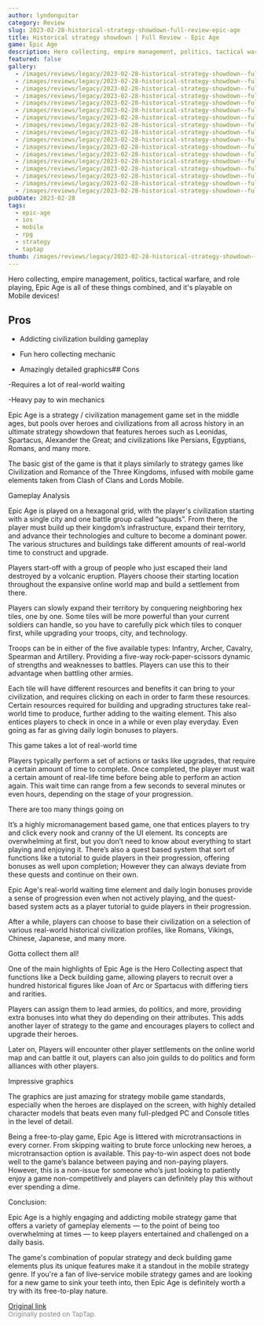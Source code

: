 ```yaml
---
author: lyndonguitar
category: Review
slug: 2023-02-28-historical-strategy-showdown-full-review-epic-age
title: Historical strategy showdown | Full Review - Epic Age
game: Epic Age
description: Hero collecting, empire management, politics, tactical warfare, and role playing, Epic Age is all of these things combined, and it's playable on Mobile devices!
featured: false
gallery:
  - /images/reviews/legacy/2023-02-28-historical-strategy-showdown--full-review---epic-age-0.avif
  - /images/reviews/legacy/2023-02-28-historical-strategy-showdown--full-review---epic-age-1.avif
  - /images/reviews/legacy/2023-02-28-historical-strategy-showdown--full-review---epic-age-2.avif
  - /images/reviews/legacy/2023-02-28-historical-strategy-showdown--full-review---epic-age-3.avif
  - /images/reviews/legacy/2023-02-28-historical-strategy-showdown--full-review---epic-age-4.avif
  - /images/reviews/legacy/2023-02-28-historical-strategy-showdown--full-review---epic-age-5.avif
  - /images/reviews/legacy/2023-02-28-historical-strategy-showdown--full-review---epic-age-6.avif
  - /images/reviews/legacy/2023-02-28-historical-strategy-showdown--full-review---epic-age-7.avif
  - /images/reviews/legacy/2023-02-28-historical-strategy-showdown--full-review---epic-age-8.avif
  - /images/reviews/legacy/2023-02-28-historical-strategy-showdown--full-review---epic-age-9.avif
  - /images/reviews/legacy/2023-02-28-historical-strategy-showdown--full-review---epic-age-10.avif
  - /images/reviews/legacy/2023-02-28-historical-strategy-showdown--full-review---epic-age-11.avif
  - /images/reviews/legacy/2023-02-28-historical-strategy-showdown--full-review---epic-age-12.avif
  - /images/reviews/legacy/2023-02-28-historical-strategy-showdown--full-review---epic-age-13.avif
  - /images/reviews/legacy/2023-02-28-historical-strategy-showdown--full-review---epic-age-14.avif
  - /images/reviews/legacy/2023-02-28-historical-strategy-showdown--full-review---epic-age-15.avif
  - /images/reviews/legacy/2023-02-28-historical-strategy-showdown--full-review---epic-age-16.avif
pubDate: 2023-02-28
tags:
  - epic-age
  - ios
  - mobile
  - rpg
  - strategy
  - taptap
thumb: /images/reviews/legacy/2023-02-28-historical-strategy-showdown--full-review---epic-age-0.avif
---
```


Hero collecting, empire management, politics, tactical warfare, and role playing, Epic Age is all of these things combined, and it's playable on Mobile devices!




## Pros



- Addicting civilization building gameplay


- Fun hero collecting mechanic


- Amazingly detailed graphics## Cons


-Requires a lot of real-world waiting

-Heavy pay to win mechanics

Epic Age is a strategy / civilization management game set in the middle ages, but pools over heroes and civilizations from all across history in an ultimate strategy showdown that features heroes such as Leonidas, Spartacus, Alexander the Great; and civilizations like Persians, Egyptians, Romans, and many more.

The basic gist of the game is that it plays similarly to strategy games like Civilization and Romance of the Three Kingdoms, infused with mobile game elements taken from Clash of Clans and Lords Mobile.

Gameplay Analysis

Epic Age is played on a hexagonal grid, with the player's civilization starting with a single city and one battle group called “squads”. From there, the player must build up their kingdom’s infrastructure, expand their territory, and advance their technologies and culture to become a dominant power. The various structures and buildings take different amounts of real-world time to construct and upgrade.

Players start-off with a group of people who just escaped their land destroyed by a volcanic eruption. Players choose their starting location throughout the expansive online world map and build a settlement from there.

Players can slowly expand their territory by conquering neighboring hex tiles, one by one. Some tiles will be more powerful than your current soldiers can handle, so you have to carefully pick which tiles to conquer first, while upgrading your troops, city, and technology.

Troops can be in either of the five available types: Infantry, Archer, Cavalry, Spearman and Artillery. Providing a five-way rock-paper-scissors dynamic of strengths and weaknesses to battles. Players can use this to their advantage when battling other armies.

Each tile will have different resources and benefits it can bring to your civilization, and requires clicking on each in order to farm these resources. Certain resources required for building and upgrading structures take real-world time to produce, further adding to the waiting element. This also entices players to check in once in a while or even play everyday. Even going as far as giving daily login bonuses to players.

This game takes a lot of real-world time

Players typically perform a set of actions or tasks like upgrades, that require a certain amount of time to complete. Once completed, the player must wait a certain amount of real-life time before being able to perform an action again. This wait time can range from a few seconds to several minutes or even hours, depending on the stage of your progression.

There are too many things going on

It’s a highly micromanagement based game, one that entices players to try and click every nook and cranny of the UI element. Its concepts are overwhelming at first, but you don’t need to know about everything to start playing and enjoying it. There’s also a quest based system that sort of functions like a tutorial to guide players in their progression, offering bonuses as well upon completion; However they can always deviate from these quests and continue on their own.

Epic Age's real-world waiting time element and daily login bonuses provide a sense of progression even when not actively playing, and the quest-based system acts as a player tutorial to guide players in their progression.

After a while, players can choose to base their civilization on a selection of various real-world historical civilization profiles, like Romans, Vikings, Chinese, Japanese, and many more.

Gotta collect them all!

One of the main highlights of Epic Age is the Hero Collecting aspect that functions like a Deck building game, allowing players to recruit over a hundred historical figures like Joan of Arc or Spartacus with differing tiers and rarities.

Players can assign them to lead armies, do politics, and more, providing extra bonuses into what they do depending on their attributes. This adds another layer of strategy to the game and encourages players to collect and upgrade their heroes.

Later on, Players will encounter other player settlements on the online world map and can battle it out, players can also join guilds to do politics and form alliances with other players.

Impressive graphics

The graphics are just amazing for strategy mobile game standards, especially when the heroes are displayed on the screen, with highly detailed character models that beats even many full-pledged PC and Console titles in the level of detail.

Being a free-to-play game, Epic Age is littered with microtransactions in every corner. From skipping waiting to brute force unlocking new heroes, a microtransaction option is available. This pay-to-win aspect does not bode well to the game’s balance between paying and non-paying players. However, this is a non-issue for someone who’s just looking to patiently enjoy a game non-competitively and players can definitely play this without ever spending a dime.

Conclusion:

Epic Age is a highly engaging and addicting mobile strategy game that offers a variety of gameplay elements — to the point of being too overwhelming at times — to keep players entertained and challenged on a daily basis.

The game's combination of popular strategy and deck building game elements plus its unique features make it a standout in the mobile strategy genre. If you're a fan of live-service mobile strategy games and are looking for a new game to sink your teeth into, then Epic Age is definitely worth a try with its free-to-play nature.

[Original link](https://www.taptap.io/post/4663547)<br><span style="font-size: 0.95em; color: #888;">Originally posted on TapTap.</span>